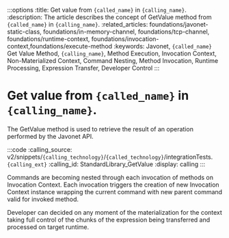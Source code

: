 :::options
:title: Get value from `{called_name}` in `{calling_name}`.
:description: The article describes the concept of GetValue method from `{called_name}` in `{calling_name}`.
:related_articles: foundations/javonet-static-class, foundations/in-memory-channel, foundations/tcp-channel, foundations/runtime-context, foundations/invocation-context,foundations/execute-method
:keywords: Javonet, `{called_name}` Get Value Method, `{calling_name}`, Method Execution, Invocation Context, Non-Materialized Context, Command Nesting, Method Invocation, Runtime Processing, Expression Transfer, Developer Control
:::

# Get value from `{called_name}` in `{calling_name}`.
  
The GetValue method is used to retrieve the result of an operation performed by the Javonet API.

:::code
:calling_source: v2/snippets/`{calling_technology}`/`{called_technology}`/integrationTests.`{calling_ext}`
:calling_id: StandardLibrary_GetValue
:display: calling
:::
  
Commands are becoming nested through each invocation of methods on Invocation Context. Each invocation triggers the creation of new Invocation Context instance wrapping the current command with new parent command valid for invoked method.  
  
Developer can decided on any moment of the materialization for the context taking full control of the chunks of the expression being transferred and processed on target runtime.  
